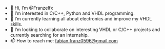 - 👋 Hi, I’m @Franzelfx
- 👀 I’m interested in C/C++, Python and VHDL programming.
- 🌱 I’m currently learning all about electronics and improve my VHDL skills.
- 💞️ I’m looking to collaborate on interesting VHDL or C/C++ projects and currently searching for an internship.
- 📫 How to reach me: fabian.franz0596@gmail.com

<!---
Franzelfx/Franzelfx is a ✨ special ✨ repository because its `README.md` (this file) appears on your GitHub profile.
You can click the Preview link to take a look at your changes.
--->
